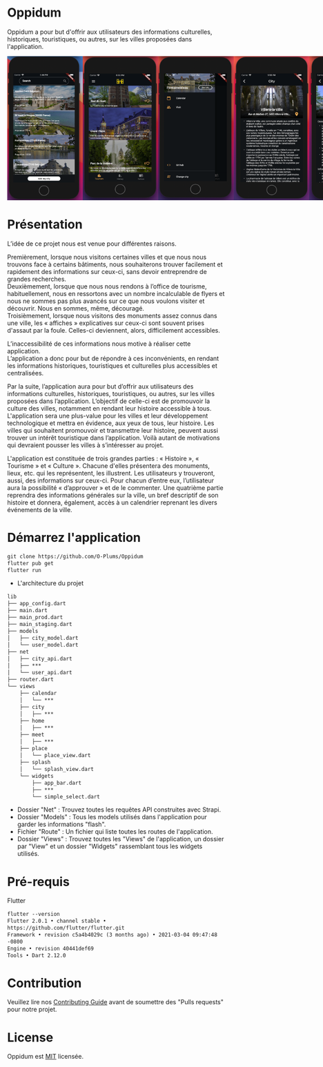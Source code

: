# Oppidum

Oppidum a pour but d'offrir aux utilisateurs des informations culturelles, historiques, touristiques, ou autres, sur les villes proposées dans l'application.

<div style='display:flex;flex-direction:row'>
<img src="https://github.com/O-Plums/Oppidum/blob/main/repo_images/cities_view.png" width="175" height="auto" />
<img src="https://github.com/O-Plums/Oppidum/blob/main/repo_images/tourism_view.png" width="175" height="auto" />
<img src="https://github.com/O-Plums/Oppidum/blob/main/repo_images/drawer_view.png" width="175" height="auto" />
<img src="https://github.com/O-Plums/Oppidum/blob/main/repo_images/city_view.png" width="175" height="auto" />
<img src="https://github.com/O-Plums/Oppidum/blob/main/repo_images/place_view.png" width="175" height="auto" />
</div>


# Présentation

L’idée de ce projet nous est venue pour différentes raisons. 

Premièrement, lorsque nous visitons certaines villes et que nous nous trouvons face à certains bâtiments, nous souhaiterons trouver facilement et rapidement des informations sur ceux-ci, sans devoir entreprendre de grandes recherches. \
Deuxièmement, lorsque que nous nous rendons à l’office de tourisme, habituellement, nous en ressortons avec un nombre incalculable de flyers et nous ne sommes pas plus avancés sur ce que nous voulons visiter et découvrir. Nous en sommes, même, découragé. \
Troisièmement, lorsque nous visitons des monuments assez connus dans une ville, les « affiches » explicatives sur ceux-ci sont souvent prises d'assaut par la foule. Celles-ci deviennent, alors, difficilement accessibles. 

L’inaccessibilité de ces informations nous motive à réaliser cette application. \
L’application a donc pour but de répondre à ces inconvénients, en rendant les informations historiques, touristiques et culturelles plus accessibles et centralisées.

Par la suite, l’application aura pour but d’offrir aux utilisateurs des informations culturelles, historiques, touristiques, ou autres, sur les villes proposées dans l’application. L’objectif de celle-ci est de promouvoir la culture des villes, notamment en rendant leur histoire accessible à tous. L'application sera une plus-value pour les villes et leur développement technologique et mettra en évidence, aux yeux de tous, leur histoire. Les villes qui souhaitent promouvoir et transmettre leur histoire, peuvent aussi trouver un intérêt touristique dans l’application. Voilà autant de motivations qui devraient pousser les villes à s’intéresser au projet. 

L'application est constituée de trois grandes parties : « Histoire », « Tourisme » et « Culture ». Chacune d'elles présentera des monuments, lieux, etc. qui les représentent, les illustrent. Les utilisateurs y trouveront, aussi, des informations sur ceux-ci. Pour chacun d’entre eux, l’utilisateur aura la possibilité « d’approuver » et de le commenter. Une quatrième partie reprendra des informations générales sur la ville, un bref descriptif de son histoire et donnera, également, accès à un calendrier reprenant les divers événements de la ville.

# Démarrez l'application

```
git clone https://github.com/O-Plums/Oppidum
flutter pub get
flutter run
```
* L'architecture du projet
```
lib
├── app_config.dart 
├── main.dart
├── main_prod.dart
├── main_staging.dart
├── models
│   ├── city_model.dart
│   └── user_model.dart
├── net 
│   ├── city_api.dart
│   ├── ***
│   └── user_api.dart
├── router.dart
└── views
    ├── calendar
    │   └── ***
    ├── city
    │   ├── ***
    ├── home
    │   ├── ***
    ├── meet
    │   ├── ***
    ├── place
    │   └── place_view.dart
    ├── splash
    │   └── splash_view.dart
    └── widgets
        ├── app_bar.dart
        ├── ***
        └── simple_select.dart
```
* Dossier "Net" : Trouvez toutes les requêtes API construites avec Strapi.
* Dossier "Models" : Tous les models utilisés dans l'application pour garder les informations "flash".
* Fichier "Route" : Un fichier qui liste toutes les routes de l'application.
* Dossier "Views" : Trouvez toutes les "Views" de l'application, un dossier par "View" et un dossier "Widgets" rassemblant tous les widgets utilisés.

# Pré-requis

Flutter
```
flutter --version
Flutter 2.0.1 • channel stable • https://github.com/flutter/flutter.git
Framework • revision c5a4b4029c (3 months ago) • 2021-03-04 09:47:48 -0800
Engine • revision 40441def69
Tools • Dart 2.12.0
```

# Contribution

Veuillez lire nos [Contributing Guide](https://github.com/O-Plums/Oppidum/blob/main/CONTRIBUTING.md) avant de soumettre des "Pulls requests" pour notre projet.

# License

Oppidum est [MIT](https://github.com/O-Plums/Oppidum/blob/main/LICENSE) licensée.
